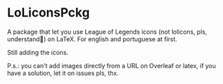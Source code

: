 # LoLiconsPckg

A package that let you use League of Legends icons (not lolicons, pls, understand🙏) on LaTeX.
For english and portuguese at first.

Still adding the icons.

P.s.: you can't add images directly from a URL on Overleaf or latex, if you have a solution, let it on issues pls, thx.
